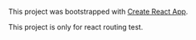 This project was bootstrapped with [Create React App](https://github.com/facebookincubator/create-react-app).

This project is only for react routing test.